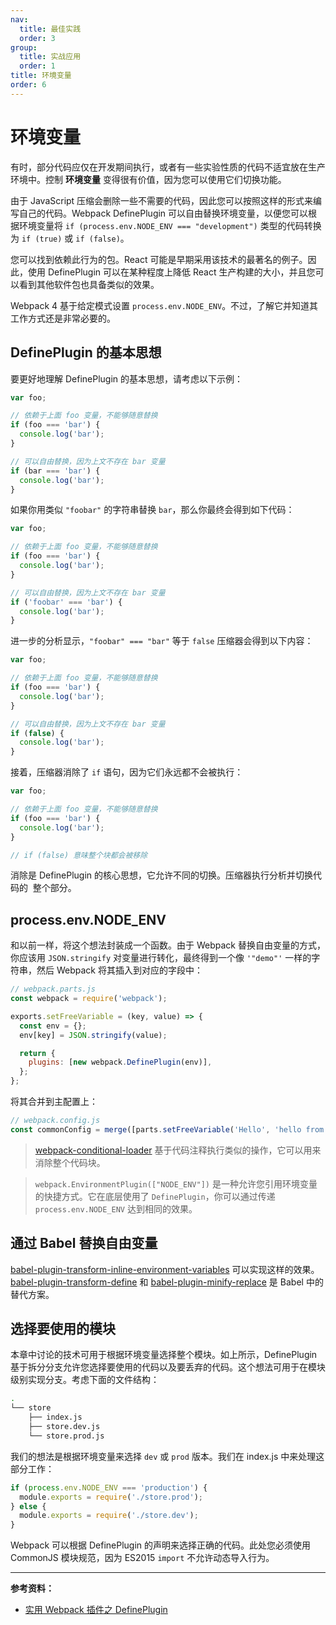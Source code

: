 ```yaml
---
nav:
  title: 最佳实践
  order: 3
group:
  title: 实战应用
  order: 1
title: 环境变量
order: 6
---
```


# 环境变量

有时，部分代码应仅在开发期间执行，或者有一些实验性质的代码不适宜放在生产环境中。控制 **环境变量** 变得很有价值，因为您可以使用它们切换功能。

由于 JavaScript 压缩会删除一些不需要的代码，因此您可以按照这样的形式来编写自己的代码。Webpack DefinePlugin 可以自由替换环境变量，以便您可以根据环境变量将 `if (process.env.NODE_ENV === "development")` 类型的代码转换为 `if (true)` 或 `if (false)`。

您可以找到依赖此行为的包。React 可能是早期采用该技术的最著名的例子。因此，使用 DefinePlugin 可以在某种程度上降低 React 生产构建的大小，并且您可以看到其他软件包也具备类似的效果。

Webpack 4 基于给定模式设置 `process.env.NODE_ENV`。不过，了解它并知道其工作方式还是非常必要的。

## DefinePlugin 的基本思想

要更好地理解 DefinePlugin 的基本思想，请考虑以下示例：

```js
var foo;

// 依赖于上面 foo 变量，不能够随意替换
if (foo === 'bar') {
  console.log('bar');
}

// 可以自由替换，因为上文不存在 bar 变量
if (bar === 'bar') {
  console.log('bar');
}
```

如果你用类似 `"foobar"` 的字符串替换 `bar`，那么你最终会得到如下代码：

```js
var foo;

// 依赖于上面 foo 变量，不能够随意替换
if (foo === 'bar') {
  console.log('bar');
}

// 可以自由替换，因为上文不存在 bar 变量
if ('foobar' === 'bar') {
  console.log('bar');
}
```

进一步的分析显示，`"foobar" === "bar"` 等于 `false` 压缩器会得到以下内容：

```js
var foo;

// 依赖于上面 foo 变量，不能够随意替换
if (foo === 'bar') {
  console.log('bar');
}

// 可以自由替换，因为上文不存在 bar 变量
if (false) {
  console.log('bar');
}
```

接着，压缩器消除了 `if` 语句，因为它们永远都不会被执行：

```js
var foo;

// 依赖于上面 foo 变量，不能够随意替换
if (foo === 'bar') {
  console.log('bar');
}

// if (false) 意味整个块都会被移除
```

消除是 DefinePlugin 的核心思想，它允许不同的切换。压缩器执行分析并切换代码的 ​​ 整个部分。

## process.env.NODE_ENV

和以前一样，将这个想法封装成一个函数。由于 Webpack 替换自由变量的方式，你应该用 `JSON.stringify` 对变量进行转化，最终得到一个像 `'"demo"'` 一样的字符串，然后 Webpack 将其插入到对应的字段中：

```js
// webpack.parts.js
const webpack = require('webpack');

exports.setFreeVariable = (key, value) => {
  const env = {};
  env[key] = JSON.stringify(value);

  return {
    plugins: [new webpack.DefinePlugin(env)],
  };
};
```

将其合并到主配置上：

```js
// webpack.config.js
const commonConfig = merge([parts.setFreeVariable('Hello', 'hello from config')]);
```

> [webpack-conditional-loader](https://www.npmjs.com/package/webpack-conditional-loader) 基于代码注释执行类似的操作，它可以用来消除整个代码块。

> `webpack.EnvironmentPlugin(["NODE_ENV"])` 是一种允许您引用环境变量的快捷方式。它在底层使用了 `DefinePlugin`，你可以通过传递 `process.env.NODE_ENV` 达到相同的效果。

## 通过 Babel 替换自由变量

[babel-plugin-transform-inline-environment-variables](https://www.npmjs.com/package/babel-plugin-transform-inline-environment-variables) 可以实现这样的效果。[babel-plugin-transform-define](https://www.npmjs.com/package/babel-plugin-transform-define) 和 [babel-plugin-minify-replace](https://www.npmjs.com/package/babel-plugin-minify-replace) 是 Babel 中的替代方案。

## 选择要使用的模块

本章中讨论的技术可用于根据环境变量选择整个模块。如上所示，DefinePlugin 基于拆分分支允许您选择要使用的代码以及要丢弃的代码。这个想法可用于在模块级别实现分支。考虑下面的文件结构：

```bash
.
└── store
    ├── index.js
    ├── store.dev.js
    └── store.prod.js
```

我们的想法是根据环境变量来选择 `dev` 或 `prod` 版本。我们在 index.js 中来处理这部分工作：

```js
if (process.env.NODE_ENV === 'production') {
  module.exports = require('./store.prod');
} else {
  module.exports = require('./store.dev');
}
```

Webpack 可以根据 DefinePlugin 的声明来选择正确的代码。此处您必须使用 CommonJS 模块规范，因为 ES2015 `import` 不允许动态导入行为。

---

**参考资料：**

- [实用 Webpack 插件之 DefinePlugin](https://segmentfault.com/a/1190000017217915)

